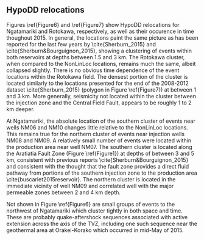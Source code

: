 ## HypoDD relocations
Figures \ref{Figure6} and \ref{Figure7} show HypoDD relocations for Ngatamariki and Rotokawa, respectively, as well as their occurence in time thoughout 2015. In general, the locations paint the same picture as has been reported for the last few years by \cite{Sherburn_2015} and \cite{Sherburn&Bourguignon_2015}, showing a clustering of events within both reservoirs at depths between 1.5 and 3 km. The Rotokawa cluster, when compared to the NonLinLoc locations, remains much the same, albeit collapsed slightly. There is no obvious time dependence of the event locations within the Rotokawa field. The densest portion of the cluster is located similarly to the locations presented for the end of the 2008-2012 dataset \cite{Sherburn_2015} (polygon in Figure \ref{Figure7}) at between 1 and 3 km. More generally, seismicity not located within the cluster between the injection zone and the Central Field Fault, appears to be roughly 1 to 2 km deeper. 

At Ngatamariki, the absolute location of the southern cluster of events near wells NM06 and NM10 changes little relative to the NonLinLoc locations. This remains true for the northern cluster of events near injection wells NM08 and NM09. A relatively small number of events were located within the production area near well NM07. The southern cluster is located along the Aratiatia Fault Zone (Figure \ref{Figure1}) at depths of between 3 and 5 km, consistent with previous reports \cite{Sherburn&Bourguignon_2015} and consistent with the thought that the fault zone provides a direct fluid pathway from portions of the southern injection zone to the production area \cite{buscarlet2015reservoir}. The northern cluster is located in the immediate vicinity of well NM09 and correlated well with the major permeable zones between 2 and 4 km depth.

Not shown in Figure \ref{Figure6} are small groups of events to the northwest of Ngatamariki which cluster tightly in both space and time. These are probably quake-aftershock sequences associated with active extension across the axis of the TVZ, including one such sequence near the geothermal area at Orakei-Korako which occurred in mid-May of 2015.